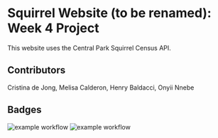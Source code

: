 # Squirrel Website (to be renamed): Week 4 Project
This website uses the Central Park Squirrel Census API.

## Contributors
Cristina de Jong, Melisa Calderon, Henry Baldacci, Onyii Nnebe

## Badges
![example workflow](https://github.com/cdejong2/squirrel-project/actions/workflows/style.yaml/badge.svg)
![example workflow](https://github.com/cdejong2/squirrel-project/actions/workflows/test.yaml/badge.svg)
